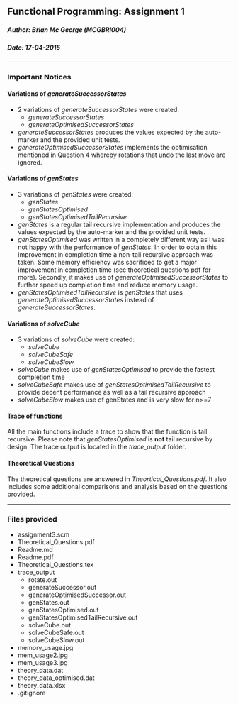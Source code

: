 Functional Programming: Assignment 1
-------------------------------------
##### **Author:** Brian Mc George (MCGBRI004)
##### **Date:** 17-04-2015
----------
### Important Notices
#### Variations of *generateSuccessorStates*
- 2 variations of *generateSuccessorStates* were created:
  - *generateSuccessorStates*
  - *generateOptimisedSuccessorStates*
- *generateSuccessorStates* produces the values expected by the auto-marker and the provided unit tests.
- *generateOptimisedSuccessorStates* implements the optimisation mentioned in Question 4 whereby rotations that undo the last move are ignored.
#### Variations of *genStates*
- 3 variations of *genStates* were created:
  -  *genStates*
  - *genStatesOptimised*
  - *genStatesOptimisedTailRecursive*
- *genStates* is a regular tail recursive implementation and produces the values expected by the auto-marker and the provided unit tests.
- *genStatesOptimised* was written in a completely different way as I was not happy with the performance of *genStates*. In order to obtain this improvement in completion time a non-tail recursive approach was taken. Some memory efficiency was sacrificed to get a major improvement in completion time (see theoretical questions pdf for more). Secondly, it makes use of *generateOptimisedSuccessorStates* to further speed up completion time and reduce memory usage.
- *genStatesOptimisedTailRecursive* is *genStates* that uses *generateOptimisedSuccessorStates* instead of *generateSuccessorStates*.
#### Variations of *solveCube*
- 3 variations of *solveCube* were created:
  - *solveCube*
  - *solveCubeSafe*
  - *solveCubeSlow*
-  *solveCube* makes use of *genStatesOptimised* to provide the fastest completion time
-  *solveCubeSafe* makes use of *genStatesOptimisedTailRecursive* to provide decent performance as well as a tail recursive approach
-  *solveCubeSlow* makes use of genStates and is very slow for n>=7
#### Trace of functions
All the main functions include a trace to show that the function is tail recursive. Please note that *genStatesOptimised* is **not** tail recursive by design. The trace output is located in the *trace_output* folder.
#### Theoretical Questions
The theoretical questions are answered in *Theortical_Questions.pdf*. It also includes some additional comparisons and analysis based on the questions provided.

----------

### Files provided
- assignment3.scm
- Theoretical_Questions.pdf
- Readme.md
- Readme.pdf
- Theoretical_Questions.tex
- trace_output
  -  rotate.out
  - generateSuccessor.out
  - generateOptimisedSuccessor.out
  - genStates.out
  - genStatesOptimised.out
  - genStatesOptimisedTailRecursive.out
  - solveCube.out
  - solveCubeSafe.out
  - solveCubeSlow.out
- memory_usage.jpg
- mem_usage2.jpg
- mem_usage3.jpg
- theory_data.dat
- theory_data_optimised.dat
- theory_data.xlsx
- .gitignore
